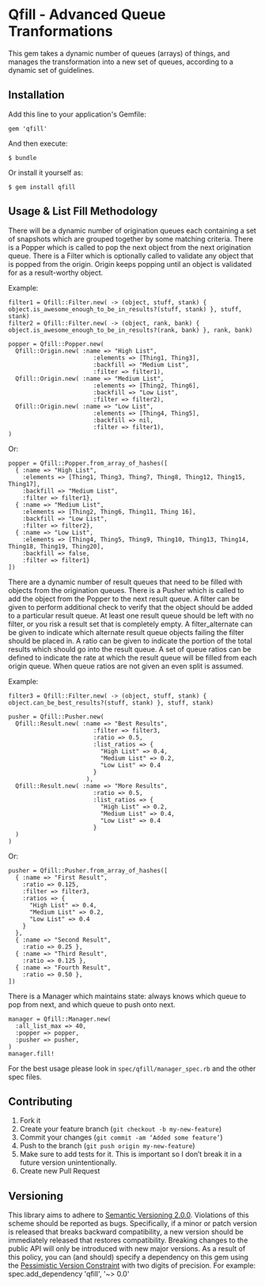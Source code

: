 # Qfill - Advanced Queue Tranformations

This gem takes a dynamic number of queues (arrays) of things, and manages the transformation into a new set of queues,
according to a dynamic set of guidelines.

## Installation

Add this line to your application's Gemfile:

    gem 'qfill'

And then execute:

    $ bundle

Or install it yourself as:

    $ gem install qfill

## Usage & List Fill Methodology

There will be a dynamic number of origination queues each containing a set of snapshots which are grouped together by
some matching criteria.
There is a Popper which is called to pop the next object from the next origination queue.
There is a Filter which is optionally called to validate any object that is popped from the origin.
Origin keeps popping until an object is validated for as a result-worthy object.

Example:

    filter1 = Qfill::Filter.new( -> (object, stuff, stank) { object.is_awesome_enough_to_be_in_results?(stuff, stank) }, stuff, stank)
    filter2 = Qfill::Filter.new( -> (object, rank, bank) { object.is_awesome_enough_to_be_in_results?(rank, bank) }, rank, bank)

    popper = Qfill::Popper.new(
      Qfill::Origin.new( :name => "High List",
                            :elements => [Thing1, Thing3],
                            :backfill => "Medium List",
                            :filter => filter1),
      Qfill::Origin.new( :name => "Medium List",
                            :elements => [Thing2, Thing6],
                            :backfill => "Low List",
                            :filter => filter2),
      Qfill::Origin.new( :name => "Low List",
                            :elements => [Thing4, Thing5],
                            :backfill => nil,
                            :filter => filter1),
    )

Or:

    popper = Qfill::Popper.from_array_of_hashes([
      { :name => "High List",
        :elements => [Thing1, Thing3, Thing7, Thing8, Thing12, Thing15, Thing17],
        :backfill => "Medium List",
        :filter => filter1},
      { :name => "Medium List",
        :elements => [Thing2, Thing6, Thing11, Thing 16],
        :backfill => "Low List",
        :filter => filter2},
      { :name => "Low List",
        :elements => [Thing4, Thing5, Thing9, Thing10, Thing13, Thing14, Thing18, Thing19, Thing20],
        :backfill => false,
        :filter => filter1}
    ])

There are a dynamic number of result queues that need to be filled with objects from the origination queues.
There is a Pusher which is called to add the object from the Popper to the next result queue.
A filter can be given to perform additional check to verify that the object should be added to a particular result queue.
At least one result queue should be left with no filter, or you risk a result set that is completely empty.
A filter_alternate can be given to indicate which alternate result queue objects failing the filter should be placed in.
A ratio can be given to indicate the portion of the total results which should go into the result queue.
A set of queue ratios can be defined to indicate the rate at which the result queue will be filled from each origin queue.
When queue ratios are not given an even split is assumed.

Example:

    filter3 = Qfill::Filter.new( -> (object, stuff, stank) { object.can_be_best_results?(stuff, stank) }, stuff, stank)

    pusher = Qfill::Pusher.new(
      Qfill::Result.new( :name => "Best Results",
                            :filter => filter3,
                            :ratio => 0.5,
                            :list_ratios => {
                              "High List" => 0.4,
                              "Medium List" => 0.2,
                              "Low List" => 0.4
                            }
                          ),
      Qfill::Result.new( :name => "More Results",
                            :ratio => 0.5,
                            :list_ratios => {
                              "High List" => 0.2,
                              "Medium List" => 0.4,
                              "Low List" => 0.4
                            }
      )
    )

Or:

    pusher = Qfill::Pusher.from_array_of_hashes([
      { :name => "First Result",
        :ratio => 0.125,
        :filter => filter3,
        :ratios => {
          "High List" => 0.4,
          "Medium List" => 0.2,
          "Low List" => 0.4
        }
      },
      { :name => "Second Result",
        :ratio => 0.25 },
      { :name => "Third Result",
        :ratio => 0.125 },
      { :name => "Fourth Result",
        :ratio => 0.50 },
    ])

There is a Manager which maintains state: always knows which queue to pop from next, and which queue to push onto next.

    manager = Qfill::Manager.new(
      :all_list_max => 40,
      :popper => popper,
      :pusher => pusher,
    )
    manager.fill!

For the best usage please look in `spec/qfill/manager_spec.rb` and the other spec files.

## Contributing

1. Fork it
2. Create your feature branch (`git checkout -b my-new-feature`)
3. Commit your changes (`git commit -am ‘Added some feature’`)
4. Push to the branch (`git push origin my-new-feature`)
5. Make sure to add tests for it. This is important so I don’t break it in a future version unintentionally.
6. Create new Pull Request

## Versioning

This library aims to adhere to [Semantic Versioning 2.0.0][semver].
Violations of this scheme should be reported as bugs. Specifically,
if a minor or patch version is released that breaks backward
compatibility, a new version should be immediately released that
restores compatibility. Breaking changes to the public API will
only be introduced with new major versions.
As a result of this policy, you can (and should) specify a
dependency on this gem using the [Pessimistic Version Constraint][pvc] with two digits of precision.
For example:
    spec.add_dependency 'qfill', '~> 0.0'

[semver]: http://semver.org/
[pvc]: http://docs.rubygems.org/read/chapter/16#page74
